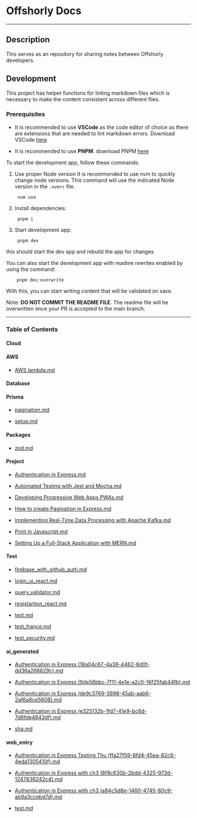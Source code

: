 # Offshorly Docs

---

## Description

This serves as an repository for sharing notes between Offshorly developers.

## Development

This project has helper functions for linting markdown files which is necessary to make the content consistent across different files.

### Prerequisites

- It is recommended to use **VSCode** as the code editor of choice as there are extensions that are needed to lint markdown errors. Download VSCode [here](https://code.visualstudio.com/download)

- It is recommended to use **PNPM**. download PNPM [here](https://pnpm.io/installation)

To start the development app, follow these commands:

1. Use proper Node version
    It is recommended to use nvm to quickly change node versions. This command will use the indicated Node version in the `.nvmrc` file.

        nvm use

2. Install dependencies:

        pnpm i

3. Start development app:

        pnpm dev

this should start the dev app and rebuild the app for changes

You can also start the development app with readme rewrites enabled by using the command:

        pnpm dev:overwrite

With this, you can start writing content that will be validated on save.

Note: **DO NOT COMMIT THE README FILE**. The readme file will be overwritten once your PR is accepted to the main branch.

---

### Table of Contents

#### Cloud

#### AWS

- [AWS lambda.md](https://github.com/jasonoffshorlydev/offshorly-docs/tree/main/content/Cloud/AWS/AWS%20lambda.md)

#### Database

#### Prisma

- [pagination.md](https://github.com/jasonoffshorlydev/offshorly-docs/tree/main/content/Database/Prisma/pagination.md)

- [setup.md](https://github.com/jasonoffshorlydev/offshorly-docs/tree/main/content/Database/Prisma/setup.md)

#### Packages

- [zod.md](https://github.com/jasonoffshorlydev/offshorly-docs/tree/main/content/Packages/zod.md)

#### Project

- [Authentication in Express.md](https://github.com/jasonoffshorlydev/offshorly-docs/tree/main/content/Project/Authentication%20in%20Express.md)

- [Automated Testing with Jest and Mocha.md](https://github.com/jasonoffshorlydev/offshorly-docs/tree/main/content/Project/Automated%20Testing%20with%20Jest%20and%20Mocha.md)

- [Developing Progressive Web Apps PWAs.md](https://github.com/jasonoffshorlydev/offshorly-docs/tree/main/content/Project/Developing%20Progressive%20Web%20Apps%20PWAs.md)

- [How to create Pagination in Express.md](https://github.com/jasonoffshorlydev/offshorly-docs/tree/main/content/Project/How%20to%20create%20Pagination%20in%20Express.md)

- [Implementing Real-Time Data Processing with Apache Kafka.md](https://github.com/jasonoffshorlydev/offshorly-docs/tree/main/content/Project/Implementing%20Real-Time%20Data%20Processing%20with%20Apache%20Kafka.md)

- [Print in Javascript.md](https://github.com/jasonoffshorlydev/offshorly-docs/tree/main/content/Project/Print%20in%20Javascript.md)

- [Setting Up a Full-Stack Application with MERN.md](https://github.com/jasonoffshorlydev/offshorly-docs/tree/main/content/Project/Setting%20Up%20a%20Full-Stack%20Application%20with%20MERN.md)

#### Test

- [firebase_with_github_auth.md](https://github.com/jasonoffshorlydev/offshorly-docs/tree/main/content/Test/firebase_with_github_auth.md)

- [login_ui_react.md](https://github.com/jasonoffshorlydev/offshorly-docs/tree/main/content/Test/login_ui_react.md)

- [query_validator.md](https://github.com/jasonoffshorlydev/offshorly-docs/tree/main/content/Test/query_validator.md)

- [registartion_react.md](https://github.com/jasonoffshorlydev/offshorly-docs/tree/main/content/Test/registartion_react.md)

- [test.md](https://github.com/jasonoffshorlydev/offshorly-docs/tree/main/content/Test/test.md)

- [test_france.md](https://github.com/jasonoffshorlydev/offshorly-docs/tree/main/content/Test/test_france.md)

- [test_security.md](https://github.com/jasonoffshorlydev/offshorly-docs/tree/main/content/Test/test_security.md)

#### ai_generated

- [Authentication in Express (18a04c67-4a38-4462-8d0f-dd36a268629c).md](https://github.com/jasonoffshorlydev/offshorly-docs/tree/main/content/ai_generated/Authentication%20in%20Express%20(18a04c67-4a38-4462-8d0f-dd36a268629c).md)

- [Authentication in Express (9de58bbc-7f11-4e1e-a2c0-16f25fab44fb).md](https://github.com/jasonoffshorlydev/offshorly-docs/tree/main/content/ai_generated/Authentication%20in%20Express%20(9de58bbc-7f11-4e1e-a2c0-16f25fab44fb).md)

- [Authentication in Express (de9c3769-3898-45ab-aab6-2af6a8ce5608).md](https://github.com/jasonoffshorlydev/offshorly-docs/tree/main/content/ai_generated/Authentication%20in%20Express%20(de9c3769-3898-45ab-aab6-2af6a8ce5608).md)

- [Authentication in Express (e325132b-1fd7-41e9-bc6d-7d8fde4843df).md](https://github.com/jasonoffshorlydev/offshorly-docs/tree/main/content/ai_generated/Authentication%20in%20Express%20(e325132b-1fd7-41e9-bc6d-7d8fde4843df).md)

- [sha.md](https://github.com/jasonoffshorlydev/offshorly-docs/tree/main/content/ai_generated/sha.md)

#### web_entry

- [Authentication in Express Testing Thu (ffa27f59-8fd4-45ea-82c6-4eda1305410f).md](https://github.com/jasonoffshorlydev/offshorly-docs/tree/main/content/web_entry/Authentication%20in%20Express%20Testing%20Thu%20(ffa27f59-8fd4-45ea-82c6-4eda1305410f).md)

- [Authentication in Express with ch3 (8f8c630b-2bdd-4325-973d-1247836242c4).md](https://github.com/jasonoffshorlydev/offshorly-docs/tree/main/content/web_entry/Authentication%20in%20Express%20with%20ch3%20(8f8c630b-2bdd-4325-973d-1247836242c4).md)

- [Authentication in Express with ch3 (a84c5d8e-1460-4745-80c9-ab9a3ccebd7d).md](https://github.com/jasonoffshorlydev/offshorly-docs/tree/main/content/web_entry/Authentication%20in%20Express%20with%20ch3%20(a84c5d8e-1460-4745-80c9-ab9a3ccebd7d).md)

- [test.md](https://github.com/jasonoffshorlydev/offshorly-docs/tree/main/content/web_entry/test.md)
  